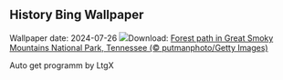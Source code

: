 ## History Bing Wallpaper
Wallpaper date: 2024-07-26
![](https://www.bing.com/th?id=OHR.SmokyMountainTrail_EN-US9730767535_UHD.jpg&w=1000)Download: [Forest path in Great Smoky Mountains National Park, Tennessee (© putmanphoto/Getty Images)](https://www.bing.com/th?id=OHR.SmokyMountainTrail_EN-US9730767535_UHD.jpg)

Auto get programm by LtgX
